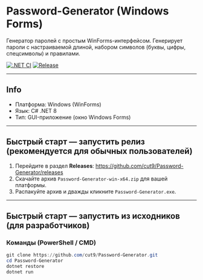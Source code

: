 # Password-Generator (Windows Forms)

Генератор паролей с простым WinForms-интерфейсом. Генерирует пароли с настраиваемой длиной, набором символов (буквы, цифры, спецсимволы) и правилами.

[![.NET CI](https://github.com/cut9/Password-Generator/actions/workflows/dotnet-ci-windows.yml/badge.svg)](https://github.com/cut9/Password-Generator/actions)
[![Release](https://img.shields.io/github/v/release/cut9/Password-Generator)](https://github.com/cut9/Password-Generator/releases)

---

## Info
- Платформа: Windows (WinForms)
- Язык: C# .NET 8
- Тип: GUI-приложение (окно Windows Forms)

---

## Быстрый старт — запустить релиз (рекомендуется для обычных пользователей)

1. Перейдите в раздел **Releases**: https://github.com/cut9/Password-Generator/releases  
2. Скачайте архив `Password-Generator-win-x64.zip` для вашей платформы.  
3. Распакуйте архив и дважды кликните `Password-Generator.exe`.

---

## Быстрый старт — запустить из исходников (для разработчиков)

### Команды (PowerShell / CMD)
```powershell
git clone https://github.com/cut9/Password-Generator.git
cd Password-Generator
dotnet restore
dotnet run
